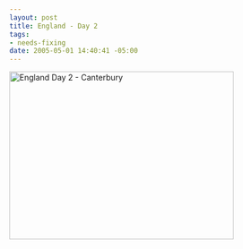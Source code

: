 ```yaml
--- 
layout: post
title: England - Day 2
tags: 
- needs-fixing
date: 2005-05-01 14:40:41 -05:00
---
```

<img style="width: 400px; height: 300px;" src="http://base0.net/wp-images/personal/eng-day2.jpg" alt="England Day 2 - Canterbury" />
